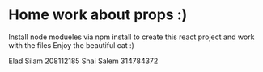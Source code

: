 # Home work about props :)

Install node modueles via npm install to create this react project and work with the files
Enjoy the beautiful cat :)


Elad Silam 208112185
Shai Salem 314784372
